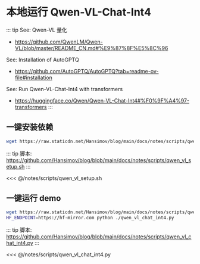 # 本地运行 Qwen-VL-Chat-Int4

::: tip See: Qwen-VL 量化
- https://github.com/QwenLM/Qwen-VL/blob/master/README_CN.md#%E9%87%8F%E5%8C%96

See: Installation of AutoGPTQ
- https://github.com/AutoGPTQ/AutoGPTQ?tab=readme-ov-file#installation

See: Run Qwen-VL-Chat-Int4 with transformers
- https://huggingface.co/Qwen/Qwen-VL-Chat-Int4#%F0%9F%A4%97-transformers
:::

## 一键安装依赖

```sh
wget https://raw.staticdn.net/Hansimov/blog/main/docs/notes/scripts/qwen_vl_setup.sh -O ./qwen_vl_setup.sh && chmod +x ./qwen_vl_setup.sh && ./qwen_vl_setup.sh
```

::: tip 脚本: https://github.com/Hansimov/blog/blob/main/docs/notes/scripts/qwen_vl_setup.sh
:::

<<< @/notes/scripts/qwen_vl_setup.sh

## 一键运行 demo

```sh
wget https://raw.staticdn.net/Hansimov/blog/main/docs/notes/scripts/qwen_vl_chat_int4.py -O ./qwen_vl_chat_int4.py
HF_ENDPOINT=https://hf-mirror.com python ./qwen_vl_chat_int4.py
```

::: tip 脚本: https://github.com/Hansimov/blog/blob/main/docs/notes/scripts/qwen_vl_chat_int4.py
:::

<<< @/notes/scripts/qwen_vl_chat_int4.py